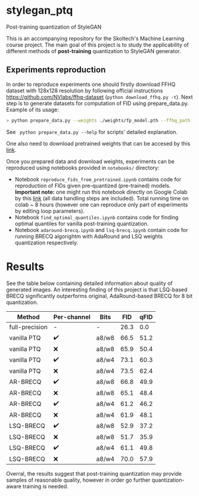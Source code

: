# stylegan_ptq
Post-training quantization of StyleGAN 

This is an accompanying repository for the Skoltech's Machine Learning course project. The main goal of this project is to study the applicability of different methods of **post-training** quantization to StyleGAN generator.

## Experiments reproduction

In order to reproduce experiments one should firstly download FFHQ dataset with 128x128 resolution by following official instructions https://github.com/NVlabs/ffhq-dataset (```python download_ffhq.py -t```).
Next step is to generate datasets for computation of FID using prepare_data.py. Example of its usage:
```bash
> python prepare_data.py --weights ./weights/fp_model.pth --ffhq_path ./thumbnails128x128 --save_data_dir ./mlproject
```
See ``` python prepare_data.py --help``` for scripts' detailed explanation.

One also need to download pretrained weights that can be accesed by this [link](https://drive.google.com/file/d/13LHj4f739MRv41ABOzS2zCNpkjOgbein/view?usp=sharing).

Once you prepared data and download weights, experiments can be reproduced using notebooks provided in `notebooks/` directory:

- Notebook `reproduce_fids_from_pretrained.ipynb` contains code for reproduction of FIDs given pre-quantized (pre-trained) models. **Important note:** one might run this notebook directly on Google Colab by this [link](https://colab.research.google.com/drive/1NwRsoXC6R8VIWnIHFohTN3hbGRVvmBnz?usp=sharing) (all data handling steps are included). Total running time on colab ~ 8 hours (however one can reproduce only part of experiments by editing loop parameters). 
- Notebook `find_optimal_quantiles.ipynb` contains code for finding optimal quantiles for vanilla post-training quantization.
- Notebook `adaround-brecq.ipynb` and `lsq-brecq.ipynb` contain code for running BRECQ algorightm with AdaRound and LSQ weights quantization respectively.

# Results

See the table below containing detailed information about quality of generated images. An interesting finding of this project is that LSQ-based BRECQ significantly outperforms original, AdaRound-based BRECQ for 8 bit quantization.


| Method                       | Per-channel | Bits  | FID  | qFID |
|------------------------------|-------------|-------|------|------|
| full-precision               |     -       |   -   | 26.3 | 0.0  |
| vanilla PTQ                  |:heavy_check_mark:| a8/w8 | 66.5 | 51.2 |
| vanilla PTQ                  |   :x:     | a8/w8 | 65.9 | 50.4 |
| vanilla PTQ                   |:heavy_check_mark:| a8/w4 | 73.1 | 60.3 |
| vanilla PTQ                    |    :x:      | a8/w4 | 73.5 | 62.4 |
| AR-BRECQ                     | :heavy_check_mark:| a8/w8 | 66.8 | 49.9 |
| AR-BRECQ                     | :x:      | a8/w8 | 65.1 | 48.4 |
| AR-BRECQ                      | :heavy_check_mark:| a8/w4 | 61.2 | 46.2 |
| AR-BRECQ                      | :x:      | a8/w4 | 61.9 | 48.1 |
| LSQ-BRECQ                    | :heavy_check_mark:| a8/w8 | 52.9 | 37.2 |
| LSQ-BRECQ                     | :x:     | a8/w8 | 51.7 | 35.9 |
| LSQ-BRECQ                    | :heavy_check_mark:| a8/w4 | 61.1 | 49.8 |
| LSQ-BRECQ                    | :x:     | a8/w4 | 70.0 | 57.9 |

Overral, the results suggest that post-training quantization may provide samples of reasonable quality, however in order go further quantization-aware training is needed.  

